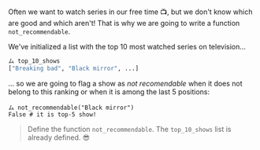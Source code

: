 Often we want to watch series in our free time :tv:, but we don't know which are good and which aren't! That is why we are going to write a function `not_recommendable`. 

We've initialized a list with the top 10 most watched series on television...

```python
ム top_10_shows
["Breaking bad", "Black mirror", ...]
```


... so we are going to flag a show as _not recomendable_ when it does not belong to this ranking or when it is among the last 5 positions:

```
ム not_recommendable("Black mirror")
False # it is top-5 show!
```


> Define the function `not_recommendable`. The `top_10_shows` list is already defined. :sunglasses: